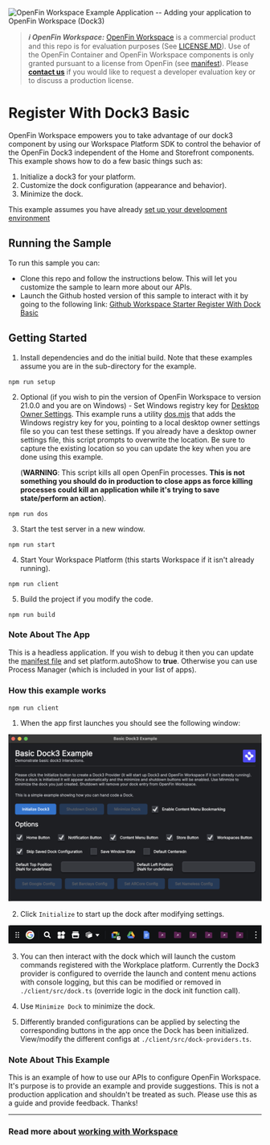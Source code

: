 ![OpenFin Workspace Example Application -- Adding your application to OpenFin Workspace (Dock3)](../../assets/OpenFin-Workspace-Starter.png)

> **_:information_source: OpenFin Workspace:_** [OpenFin Workspace](https://www.openfin.co/workspace/) is a commercial product and this repo is for evaluation purposes (See [LICENSE.MD](LICENSE.MD)). Use of the OpenFin Container and OpenFin Workspace components is only granted pursuant to a license from OpenFin (see [manifest](public/manifest.fin.json)). Please [**contact us**](https://www.openfin.co/workspace/poc/) if you would like to request a developer evaluation key or to discuss a production license.

# Register With Dock3 Basic

OpenFin Workspace empowers you to take advantage of our dock3 component by using our Workspace Platform SDK to control the behavior of the OpenFin Dock3 independent of the Home and Storefront components. This example shows how to do a few basic things such as:

1. Initialize a dock3 for your platform.
2. Customize the dock configuration (appearance and behavior).
3. Minimize the dock.

This example assumes you have already [set up your development environment](https://developers.openfin.co/of-docs/docs/set-up-your-dev-environment)

## Running the Sample

To run this sample you can:

- Clone this repo and follow the instructions below. This will let you customize the sample to learn more about our APIs.
- Launch the Github hosted version of this sample to interact with it by going to the following link: [Github Workspace Starter Register With Dock Basic](https://start.openfin.co/?manifest=https%3A%2F%2Fbuilt-on-openfin.github.io%2Fworkspace-starter%2Fworkspace%2Fv21.0.0%2Fregister-with-dock3-basic%2Fmanifest.fin.json)

## Getting Started

1. Install dependencies and do the initial build. Note that these examples assume you are in the sub-directory for the example.

```shell
npm run setup
```

2. Optional (if you wish to pin the version of OpenFin Workspace to version 21.0.0 and you are on Windows) - Set Windows registry key for [Desktop Owner Settings](https://developers.openfin.co/docs/desktop-owner-settings).
   This example runs a utility [dos.mjs](./scripts/dos.mjs) that adds the Windows registry key for you, pointing to a local desktop owner
   settings file so you can test these settings. If you already have a desktop owner settings file, this script prompts to overwrite the location. Be sure to capture the existing location so you can update the key when you are done using this example.

   (**WARNING**: This script kills all open OpenFin processes. **This is not something you should do in production to close apps as force killing processes could kill an application while it's trying to save state/perform an action**).

```shell
npm run dos
```

3. Start the test server in a new window.

```shell
npm run start
```

4. Start Your Workspace Platform (this starts Workspace if it isn't already running).

```shell
npm run client
```

5. Build the project if you modify the code.

```shell
npm run build
```

### Note About The App

This is a headless application. If you wish to debug it then you can update the [manifest file](public/manifest.fin.json) and set platform.autoShow to **true**. Otherwise you can use Process Manager (which is included in your list of apps).

### How this example works

```shell
npm run client
```

1. When the app first launches you should see the following window:

![Initial window launch](./assets/dock3-initial-launch.png)

2. Click `Initialize` to start up the dock after modifying settings.

![Dock view](./assets/dock3-view.png)

3. You can then interact with the dock which will launch the custom commands registered with the Workplace platform.
   Currently the Dock3 provider is configured to override the launch and content menu actions with console logging, but
   this can be modified or removed in `./client/src/dock.ts` (override logic in the dock init function call).

4. Use `Minimize Dock` to minimize the dock.

5. Differently branded configurations can be applied by selecting the corresponding buttons in the app once the Dock
   has been initialized. View/modify the different configs at `./client/src/dock-providers.ts`.

### Note About This Example

This is an example of how to use our APIs to configure OpenFin Workspace. It's purpose is to provide an example and provide suggestions. This is not a production application and shouldn't be treated as such. Please use this as a guide and provide feedback. Thanks!

---

### Read more about [working with Workspace](https://developers.openfin.co/of-docs/docs/overview-of-workspace)
